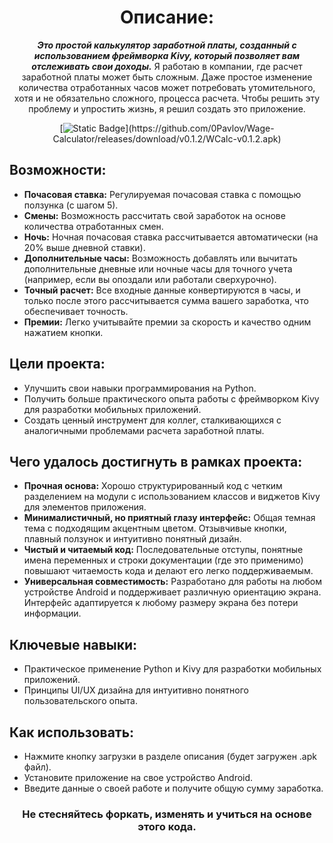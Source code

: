 <div align="center">

# Описание:

***Это простой калькулятор заработной платы, созданный с использованием фреймворка Kivy, который позволяет вам отслеживать свои доходы.***
Я работаю в компании, где расчет заработной платы может быть сложным. Даже простое изменение количества отработанных часов может потребовать утомительного, хотя и не обязательно сложного, процесса расчета. Чтобы решить эту проблему и упростить жизнь, я решил создать это приложение.

[![Static Badge](https://img.shields.io/badge/DOWNLOAD-APK%20v0.1.2-white?style=for-the-badge&logo=android&logoColor=white&logoSize=auto&labelColor=black&link=**https://github.com/0Pavlov/Wage-Calculator/releases/download/v0.1.2/WCalc-v0.1.2.apk**)](https://github.com/0Pavlov/Wage-Calculator/releases/download/v0.1.2/WCalc-v0.1.2.apk)

</div> 

## Возможности:

  - **Почасовая ставка:** Регулируемая почасовая ставка с помощью ползунка (с шагом 5).
  - **Смены:** Возможность рассчитать свой заработок на основе количества отработанных смен.
  - **Ночь:** Ночная почасовая ставка рассчитывается автоматически (на 20% выше дневной ставки).
  - **Дополнительные часы:** Возможность добавлять или вычитать дополнительные дневные или ночные часы для точного учета (например, если вы опоздали или работали сверхурочно).
  - **Точный расчет:** Все входные данные конвертируются в часы, и только после этого рассчитывается сумма вашего заработка, что обеспечивает точность.
  - **Премии:** Легко учитывайте премии за скорость и качество одним нажатием кнопки.

## Цели проекта:

  - Улучшить свои навыки программирования на Python.
  - Получить больше практического опыта работы с фреймворком Kivy для разработки мобильных приложений.
  - Создать ценный инструмент для коллег, сталкивающихся с аналогичными проблемами расчета заработной платы.

## Чего удалось достигнуть в рамках проекта:

  - **Прочная основа:** Хорошо структурированный код с четким разделением на модули с использованием классов и виджетов Kivy для элементов приложения.
  - **Минималистичный, но приятный глазу интерфейс:** Общая темная тема с подходящим акцентным цветом. Отзывчивые кнопки, плавный ползунок и интуитивно понятный дизайн.
  - **Чистый и читаемый код:** Последовательные отступы, понятные имена переменных и строки документации (где это применимо) повышают читаемость кода и делают его легко поддерживаемым.
  - **Универсальная совместимость:** Разработано для работы на любом устройстве Android и поддерживает различную ориентацию экрана. Интерфейс адаптируется к любому размеру экрана без потери информации.

## Ключевые навыки:

  - Практическое применение Python и Kivy для разработки мобильных приложений.
  - Принципы UI/UX дизайна для интуитивно понятного пользовательского опыта.

## Как использовать:

  - Нажмите кнопку загрузки в разделе описания (будет загружен .apk файл).
  - Установите приложение на свое устройство Android.
  - Введите данные о своей работе и получите общую сумму заработка.

<div align="center">

###  **Не стесняйтесь форкать, изменять и учиться на основе этого кода.**

</div> 
